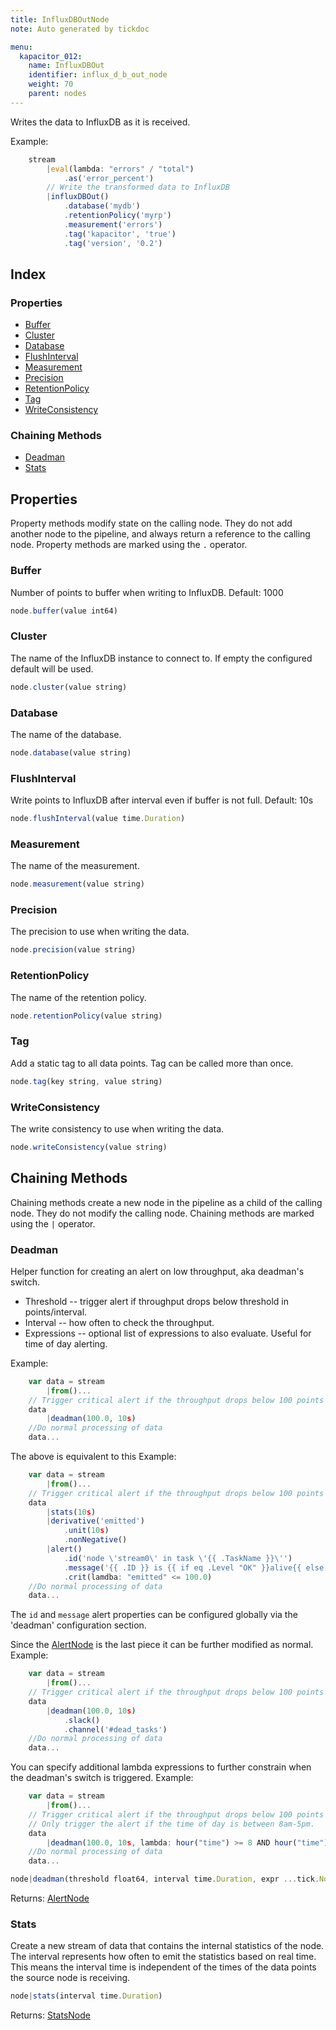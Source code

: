 ```yaml
---
title: InfluxDBOutNode
note: Auto generated by tickdoc

menu:
  kapacitor_012:
    name: InfluxDBOut
    identifier: influx_d_b_out_node
    weight: 70
    parent: nodes
---
```


Writes the data to InfluxDB as it is received. 

Example: 


```javascript
    stream
        |eval(lambda: "errors" / "total")
            .as('error_percent')
        // Write the transformed data to InfluxDB
        |influxDBOut()
            .database('mydb')
            .retentionPolicy('myrp')
            .measurement('errors')
            .tag('kapacitor', 'true')
            .tag('version', '0.2')
```



Index
-----

### Properties

-	[Buffer](/kapacitor/v0.12/nodes/influx_d_b_out_node/#buffer)
-	[Cluster](/kapacitor/v0.12/nodes/influx_d_b_out_node/#cluster)
-	[Database](/kapacitor/v0.12/nodes/influx_d_b_out_node/#database)
-	[FlushInterval](/kapacitor/v0.12/nodes/influx_d_b_out_node/#flushinterval)
-	[Measurement](/kapacitor/v0.12/nodes/influx_d_b_out_node/#measurement)
-	[Precision](/kapacitor/v0.12/nodes/influx_d_b_out_node/#precision)
-	[RetentionPolicy](/kapacitor/v0.12/nodes/influx_d_b_out_node/#retentionpolicy)
-	[Tag](/kapacitor/v0.12/nodes/influx_d_b_out_node/#tag)
-	[WriteConsistency](/kapacitor/v0.12/nodes/influx_d_b_out_node/#writeconsistency)

### Chaining Methods

-	[Deadman](/kapacitor/v0.12/nodes/influx_d_b_out_node/#deadman)
-	[Stats](/kapacitor/v0.12/nodes/influx_d_b_out_node/#stats)

Properties
----------

Property methods modify state on the calling node.
They do not add another node to the pipeline, and always return a reference to the calling node.
Property methods are marked using the `.` operator.


### Buffer

Number of points to buffer when writing to InfluxDB. 
Default: 1000 


```javascript
node.buffer(value int64)
```


### Cluster

The name of the InfluxDB instance to connect to. 
If empty the configured default will be used. 


```javascript
node.cluster(value string)
```


### Database

The name of the database. 


```javascript
node.database(value string)
```


### FlushInterval

Write points to InfluxDB after interval even if buffer is not full. 
Default: 10s 


```javascript
node.flushInterval(value time.Duration)
```


### Measurement

The name of the measurement. 


```javascript
node.measurement(value string)
```


### Precision

The precision to use when writing the data. 


```javascript
node.precision(value string)
```


### RetentionPolicy

The name of the retention policy. 


```javascript
node.retentionPolicy(value string)
```


### Tag

Add a static tag to all data points. 
Tag can be called more than once. 



```javascript
node.tag(key string, value string)
```


### WriteConsistency

The write consistency to use when writing the data. 


```javascript
node.writeConsistency(value string)
```


Chaining Methods
----------------

Chaining methods create a new node in the pipeline as a child of the calling node.
They do not modify the calling node.
Chaining methods are marked using the `|` operator.


### Deadman

Helper function for creating an alert on low throughput, aka deadman&#39;s switch. 

- Threshold -- trigger alert if throughput drops below threshold in points/interval. 
- Interval -- how often to check the throughput. 
- Expressions -- optional list of expressions to also evaluate. Useful for time of day alerting. 

Example: 


```javascript
    var data = stream
        |from()...
    // Trigger critical alert if the throughput drops below 100 points per 10s and checked every 10s.
    data
        |deadman(100.0, 10s)
    //Do normal processing of data
    data...
```

The above is equivalent to this 
Example: 


```javascript
    var data = stream
        |from()...
    // Trigger critical alert if the throughput drops below 100 points per 10s and checked every 10s.
    data
        |stats(10s)
        |derivative('emitted')
            .unit(10s)
            .nonNegative()
        |alert()
            .id('node \'stream0\' in task \'{{ .TaskName }}\'')
            .message('{{ .ID }} is {{ if eq .Level "OK" }}alive{{ else }}dead{{ end }}: {{ index .Fields "emitted" | printf "%0.3f" }} points/10s.')
            .crit(lamdba: "emitted" <= 100.0)
    //Do normal processing of data
    data...
```

The `id` and `message` alert properties can be configured globally via the &#39;deadman&#39; configuration section. 

Since the [AlertNode](/kapacitor/v0.12/nodes/alert_node/) is the last piece it can be further modified as normal. 
Example: 


```javascript
    var data = stream
        |from()...
    // Trigger critical alert if the throughput drops below 100 points per 1s and checked every 10s.
    data
        |deadman(100.0, 10s)
            .slack()
            .channel('#dead_tasks')
    //Do normal processing of data
    data...
```

You can specify additional lambda expressions to further constrain when the deadman&#39;s switch is triggered. 
Example: 


```javascript
    var data = stream
        |from()...
    // Trigger critical alert if the throughput drops below 100 points per 10s and checked every 10s.
    // Only trigger the alert if the time of day is between 8am-5pm.
    data
        |deadman(100.0, 10s, lambda: hour("time") >= 8 AND hour("time") <= 17)
    //Do normal processing of data
    data...
```



```javascript
node|deadman(threshold float64, interval time.Duration, expr ...tick.Node)
```

Returns: [AlertNode](/kapacitor/v0.12/nodes/alert_node/)


### Stats

Create a new stream of data that contains the internal statistics of the node. 
The interval represents how often to emit the statistics based on real time. 
This means the interval time is independent of the times of the data points the source node is receiving. 


```javascript
node|stats(interval time.Duration)
```

Returns: [StatsNode](/kapacitor/v0.12/nodes/stats_node/)

